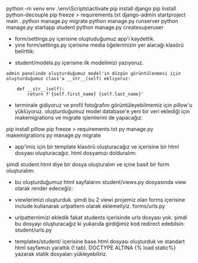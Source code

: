 python -m venv env
.\env\Scripts\activate
pip install django
pip install python-decouple
pip freeze > requirements.txt
django-admin startproject main .
python manage.py migrate
python manage.py runserver
python manage.py startapp student
python manage.py createsuperuser

- form/settings.py içerisine oluştuduğumuz app'i kaydettik.
- yine form/settings.py içerisine media öğelerimizin yer alacağı klasörü belirttik:
<!-- 
import os

MEDIA_ROOT = os.path.join(BASE_DIR, 'media')
MEDIA_URL = '/media/' 
-->

- student/models.py içerisine ilk modelimizi yazıyoruz.
<!--     
class Student(models.Model) :
    first_name = models.CharField(max_length=30)
    last_name = models.CharField(max_length=30)
    number = models.IntegerField(blank=True, null=True)
    profile_pic = models.ImageField(blank=True, upload_to='profile_pics') 
-->
    admin panelinde oluşturduğumuz model'in düzgün görüntülenmesi için oluşturduğumuz class'a __str__(self) ekliyoruz:

        def __str__(self):
            return f'{self.first_name} {self.last_name}'

- terminale gidiyoruz ve profil fotoğrafını görüntüleyebilmemiz için pillow'u yüklüyoruz. oluşturduğumuz model database'e yeni bir veri eklediği için makemigrations ve migrate işlemlerini de yapacağız:

pip install pillow
pip freeze > requirements.txt
py manage.py makemigrations
py manage.py migrate

- app'imiz için bir template klasörü oluşturacağız ve içerisine bir html dosyası oluşturacağız.
html dosyamızı dolduralım:
<!--     
    <h1>Home Page</h1>

    <h3>Student App</h3>
 -->

şimdi student.html diye bir dosya oluşturalım ve içine basit bir form oluşturalım:
<!-- 
<form action="">
    <label for="">Student Name</label>
    <input type="text">
    <input type="submit" value="OK">
</form>
 -->

- bu oluşturduğumuz html sayfalarını student/views.py dosyasında view olarak render edeceğiz:
<!-- 
def index(request):
    return render(request, 'student/index.html')

def student_page(request):
    return render(request, 'student/student.html')
 -->

- viewlerimizi oluşturduk. şimdi bu 2 viewi projemiz olan forms içerisine include kullanarak urlpattern olarak eklemeliyiz.
forms/urls.py
<!-- 
from django.urls import include
from student.views import index

urlpatterns = [
    path('',index, name='index'),
    path('student/', include('student.urls'))
] -->

- urlpatternimizi ekledik fakat students içerisinde urls dosyası yok. şimdi bu dosyayı oluşturacağız ki yukarıda girdiğimiz kod redirect edebilsin:
student/urls.py
<!-- 
from django.urls import path
from .views import student

urlpatterns = [
    path('',student, name='student')
] 
-->

- templates/student/ içerisine base.html dosyası oluşturduk ve standart html sayfamızı yarattık (! tab). DOCTYPE ALTINA {% load static%} yazarak statik dosyaları yükleyebiliriz.